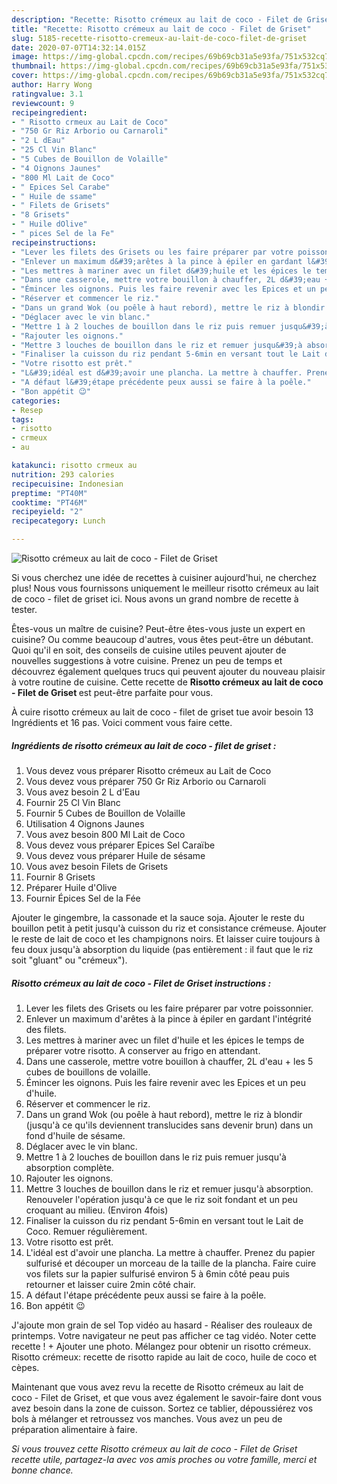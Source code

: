 ```yaml
---
description: "Recette: Risotto crémeux au lait de coco - Filet de Griset"
title: "Recette: Risotto crémeux au lait de coco - Filet de Griset"
slug: 5185-recette-risotto-cremeux-au-lait-de-coco-filet-de-griset
date: 2020-07-07T14:32:14.015Z
image: https://img-global.cpcdn.com/recipes/69b69cb31a5e93fa/751x532cq70/risotto-cremeux-au-lait-de-coco-filet-de-griset-photo-principale-de-la-recette.jpg
thumbnail: https://img-global.cpcdn.com/recipes/69b69cb31a5e93fa/751x532cq70/risotto-cremeux-au-lait-de-coco-filet-de-griset-photo-principale-de-la-recette.jpg
cover: https://img-global.cpcdn.com/recipes/69b69cb31a5e93fa/751x532cq70/risotto-cremeux-au-lait-de-coco-filet-de-griset-photo-principale-de-la-recette.jpg
author: Harry Wong
ratingvalue: 3.1
reviewcount: 9
recipeingredient:
- " Risotto crmeux au Lait de Coco"
- "750 Gr Riz Arborio ou Carnaroli"
- "2 L dEau"
- "25 Cl Vin Blanc"
- "5 Cubes de Bouillon de Volaille"
- "4 Oignons Jaunes"
- "800 Ml Lait de Coco"
- " Epices Sel Carabe"
- " Huile de ssame"
- " Filets de Grisets"
- "8 Grisets"
- " Huile dOlive"
- " pices Sel de la Fe"
recipeinstructions:
- "Lever les filets des Grisets ou les faire préparer par votre poissonnier."
- "Enlever un maximum d&#39;arêtes à la pince à épiler en gardant l&#39;intégrité des filets."
- "Les mettres à mariner avec un filet d&#39;huile et les épices le temps de préparer votre risotto. A conserver au frigo en attendant."
- "Dans une casserole, mettre votre bouillon à chauffer, 2L d&#39;eau + les 5 cubes de bouillons de volaille."
- "Émincer les oignons. Puis les faire revenir avec les Epices et un peu d&#39;huile."
- "Réserver et commencer le riz."
- "Dans un grand Wok (ou poêle à haut rebord), mettre le riz à blondir (jusqu&#39;à ce qu&#39;ils deviennent translucides sans devenir brun) dans un fond d&#39;huile de sésame."
- "Déglacer avec le vin blanc."
- "Mettre 1 à 2 louches de bouillon dans le riz puis remuer jusqu&#39;à absorption complète."
- "Rajouter les oignons."
- "Mettre 3 louches de bouillon dans le riz et remuer jusqu&#39;à absorption. Renouveler l&#39;opération jusqu&#39;à ce que le riz soit fondant et un peu croquant au milieu. (Environ 4fois)"
- "Finaliser la cuisson du riz pendant 5-6min en versant tout le Lait de Coco. Remuer régulièrement."
- "Votre risotto est prêt."
- "L&#39;idéal est d&#39;avoir une plancha. La mettre à chauffer. Prenez du papier sulfurisé et découper un morceau de la taille de la plancha. Faire cuire vos filets sur la papier sulfurisé environ 5 à 6min côté peau puis retourner et laisser cuire 2min côté chair."
- "A défaut l&#39;étape précédente peux aussi se faire à la poêle."
- "Bon appétit 😉"
categories:
- Resep
tags:
- risotto
- crmeux
- au

katakunci: risotto crmeux au 
nutrition: 293 calories
recipecuisine: Indonesian
preptime: "PT40M"
cooktime: "PT46M"
recipeyield: "2"
recipecategory: Lunch

---
```



![Risotto crémeux au lait de coco - Filet de Griset](https://img-global.cpcdn.com/recipes/69b69cb31a5e93fa/751x532cq70/risotto-cremeux-au-lait-de-coco-filet-de-griset-photo-principale-de-la-recette.jpg)

Si vous cherchez une idée de recettes à cuisiner aujourd'hui, ne cherchez plus! Nous vous fournissons uniquement le meilleur risotto crémeux au lait de coco - filet de griset ici. Nous avons un grand nombre de recette à tester.

Êtes-vous un maître de cuisine? Peut-être êtes-vous juste un expert en cuisine? Ou comme beaucoup d'autres, vous êtes peut-être un débutant. Quoi qu'il en soit, des conseils de cuisine utiles peuvent ajouter de nouvelles suggestions à votre cuisine. Prenez un peu de temps et découvrez également quelques trucs qui peuvent ajouter du nouveau plaisir à votre routine de cuisine. Cette recette de <strong> Risotto crémeux au lait de coco - Filet de Griset </strong> est peut-être parfaite pour vous.

<!--inarticleads1-->

À cuire risotto crémeux au lait de coco - filet de griset tue avoir besoin 13 Ingrédients et 16 pas. Voici comment vous faire cette.

##### Ingrédients de risotto crémeux au lait de coco - filet de griset :

1. Vous devez vous préparer  Risotto crémeux au Lait de Coco
1. Vous devez vous préparer 750 Gr Riz Arborio ou Carnaroli
1. Vous avez besoin 2 L d&#39;Eau
1. Fournir 25 Cl Vin Blanc
1. Fournir 5 Cubes de Bouillon de Volaille
1. Utilisation 4 Oignons Jaunes
1. Vous avez besoin 800 Ml Lait de Coco
1. Vous devez vous préparer  Epices Sel Caraïbe
1. Vous devez vous préparer  Huile de sésame
1. Vous avez besoin  Filets de Grisets
1. Fournir 8 Grisets
1. Préparer  Huile d&#39;Olive
1. Fournir  Épices Sel de la Fée


Ajouter le gingembre, la cassonade et la sauce soja. Ajouter le reste du bouillon petit à petit jusqu&#39;à cuisson du riz et consistance crémeuse. Ajouter le reste de lait de coco et les champignons noirs. Et laisser cuire toujours à feu doux jusqu&#39;à absorption du liquide (pas entièrement : il faut que le riz soit &#34;gluant&#34; ou &#34;crémeux&#34;). 

<!--inarticleads2-->

##### Risotto crémeux au lait de coco - Filet de Griset instructions :

1. Lever les filets des Grisets ou les faire préparer par votre poissonnier.
1. Enlever un maximum d&#39;arêtes à la pince à épiler en gardant l&#39;intégrité des filets.
1. Les mettres à mariner avec un filet d&#39;huile et les épices le temps de préparer votre risotto. A conserver au frigo en attendant.
1. Dans une casserole, mettre votre bouillon à chauffer, 2L d&#39;eau + les 5 cubes de bouillons de volaille.
1. Émincer les oignons. Puis les faire revenir avec les Epices et un peu d&#39;huile.
1. Réserver et commencer le riz.
1. Dans un grand Wok (ou poêle à haut rebord), mettre le riz à blondir (jusqu&#39;à ce qu&#39;ils deviennent translucides sans devenir brun) dans un fond d&#39;huile de sésame.
1. Déglacer avec le vin blanc.
1. Mettre 1 à 2 louches de bouillon dans le riz puis remuer jusqu&#39;à absorption complète.
1. Rajouter les oignons.
1. Mettre 3 louches de bouillon dans le riz et remuer jusqu&#39;à absorption. Renouveler l&#39;opération jusqu&#39;à ce que le riz soit fondant et un peu croquant au milieu. (Environ 4fois)
1. Finaliser la cuisson du riz pendant 5-6min en versant tout le Lait de Coco. Remuer régulièrement.
1. Votre risotto est prêt.
1. L&#39;idéal est d&#39;avoir une plancha. La mettre à chauffer. Prenez du papier sulfurisé et découper un morceau de la taille de la plancha. Faire cuire vos filets sur la papier sulfurisé environ 5 à 6min côté peau puis retourner et laisser cuire 2min côté chair.
1. A défaut l&#39;étape précédente peux aussi se faire à la poêle.
1. Bon appétit 😉


J&#39;ajoute mon grain de sel Top vidéo au hasard - Réaliser des rouleaux de printemps. Votre navigateur ne peut pas afficher ce tag vidéo. Noter cette recette ! + Ajouter une photo. Mélangez pour obtenir un risotto crémeux. Risotto crémeux: recette de risotto rapide au lait de coco, huile de coco et cèpes. 

<!--inarticleads1-->

<p>
Maintenant que vous avez revu la recette de Risotto crémeux au lait de coco - Filet de Griset, et que vous avez également le savoir-faire dont vous avez besoin dans la zone de cuisson. Sortez ce tablier, dépoussiérez vos bols à mélanger et retroussez vos manches. Vous avez un peu de préparation alimentaire à faire.
</p>

<p>
<i>Si vous trouvez cette Risotto crémeux au lait de coco - Filet de Griset recette utile, partagez-la avec vos amis proches ou votre famille, merci et bonne chance.</i>
</p>

